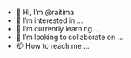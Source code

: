 - 👋 Hi, I’m @raitima
- 👀 I’m interested in ...
- 🌱 I’m currently learning ...
- 💞️ I’m looking to collaborate on ...
- 📫 How to reach me ...

<!---
raitima/raitima is a ✨ special ✨ repository because its `README.md` (this file) appears on your GitHub profile.
You can click the Preview link to take a look at your changes.
--->

